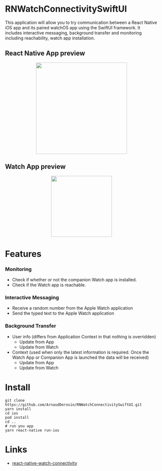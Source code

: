 # RNWatchConnectivitySwiftUI
This application will allow you to try communication between a React Native iOS app and its paired watchOS app using the SwiftUI framework. It includes interactive messaging, background transfer and monitoring including reachability, watch app installation.

## React Native App preview
<p align="center">
  <img width="300" src="https://user-images.githubusercontent.com/3236032/151686961-6acf623c-6f27-4e7a-87ba-494c9f72edda.gif">
</p>
 
 ## Watch App preview
<p align="center">
  <img width="200" src="https://user-images.githubusercontent.com/3236032/151687045-d48b5eb3-498f-4508-8889-e12075512f84.PNG">
</p>

# Features 
### Monitoring
* Check if whether or not the companion Watch app is installed.
* Check if the Watch app is reachable.

### Interactive Messaging
* Receive a random number from the Apple Watch application
* Send the typed text to the Apple Watch application

### Background Transfer
* User info (differs from Application Context in that nothing is overridden)
  * Update from App
  * Update from Watch
* Context (used when only the latest information is required. Once the Watch App or Companion App is launched the data will be received)
  * Update from App
  * Update from Watch

# Install
```
git clone https://github.com/ArnaudDerosin/RNWatchConnectivitySwiftUI.git
yarn install
cd ios
pod install
cd ..
# run you app 
yarn react-native run-ios
```

# Links
* <a href="http://mtford.co.uk/react-native-watch-connectivity/">react-native-watch-connectivity</a>
